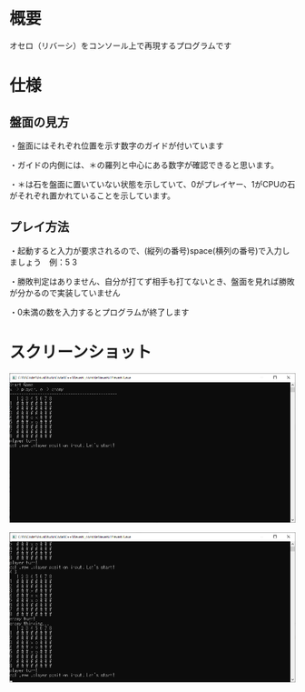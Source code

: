 # 概要
オセロ（リバーシ）をコンソール上で再現するプログラムです

# 仕様
## 盤面の見方
・盤面にはそれぞれ位置を示す数字のガイドが付いています

・ガイドの内側には、＊の羅列と中心にある数字が確認できると思います。

・＊は石を盤面に置いていない状態を示していて、0がプレイヤー、1がCPUの石がそれぞれ置かれていることを示しています。

## プレイ方法
・起動すると入力が要求されるので、(縦列の番号)space(横列の番号)で入力しましょう　例：5 3

・勝敗判定はありません、自分が打てず相手も打てないとき、盤面を見れば勝敗が分かるので実装していません

・0未満の数を入力するとプログラムが終了します


# スクリーンショット
![起動時スクリーンショット](https://github.com/SumeshiDouji/Reversi_Console/blob/master/img/Sample01_Startup.png "起動時スクリーンショット")

![入力時スクリーンショット](https://github.com/SumeshiDouji/Reversi_Console/blob/master/img/Sample02_NextTurn.png "入力時スクリーンショット")